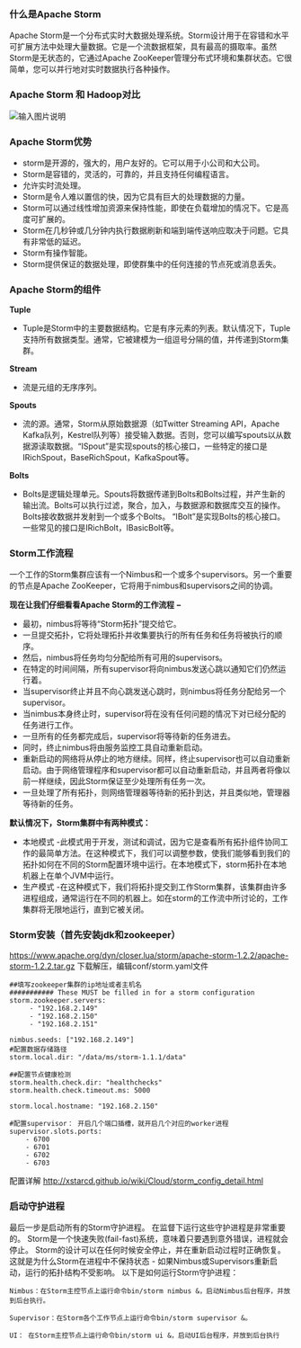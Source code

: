 ### 什么是Apache Storm
Apache Storm是一个分布式实时大数据处理系统。Storm设计用于在容错和水平可扩展方法中处理大量数据。它是一个流数据框架，具有最高的摄取率。虽然Storm是无状态的，它通过Apache ZooKeeper管理分布式环境和集群状态。它很简单，您可以并行地对实时数据执行各种操作。

### Apache Storm 和 Hadoop对比
![输入图片说明](https://images.gitee.com/uploads/images/2018/0912/134803_4d3bcaaa_1478371.png "屏幕截图.png")

### Apache Storm优势
- storm是开源的，强大的，用户友好的。它可以用于小公司和大公司。
- Storm是容错的，灵活的，可靠的，并且支持任何编程语言。
- 允许实时流处理。
- Storm是令人难以置信的快，因为它具有巨大的处理数据的力量。
- Storm可以通过线性增加资源来保持性能，即使在负载增加的情况下。它是高度可扩展的。
- Storm在几秒钟或几分钟内执行数据刷新和端到端传送响应取决于问题。它具有非常低的延迟。
- Storm有操作智能。
- Storm提供保证的数据处理，即使群集中的任何连接的节点死或消息丢失。

### Apache Storm的组件
 **Tuple** 
- Tuple是Storm中的主要数据结构。它是有序元素的列表。默认情况下，Tuple支持所有数据类型。通常，它被建模为一组逗号分隔的值，并传递到Storm集群。

 **Stream** 
- 流是元组的无序序列。

 **Spouts** 
- 流的源。通常，Storm从原始数据源（如Twitter Streaming API，Apache Kafka队列，Kestrel队列等）接受输入数据。否则，您可以编写spouts以从数据源读取数据。“ISpout”是实现spouts的核心接口，一些特定的接口是IRichSpout，BaseRichSpout，KafkaSpout等。

 **Bolts** 
- Bolts是逻辑处理单元。Spouts将数据传递到Bolts和Bolts过程，并产生新的输出流。Bolts可以执行过滤，聚合，加入，与数据源和数据库交互的操作。Bolts接收数据并发射到一个或多个Bolts。 “IBolt”是实现Bolts的核心接口。一些常见的接口是IRichBolt，IBasicBolt等。

### Storm工作流程
一个工作的Storm集群应该有一个Nimbus和一个或多个supervisors。另一个重要的节点是Apache ZooKeeper，它将用于nimbus和supervisors之间的协调。

 **现在让我们仔细看看Apache Storm的工作流程 −** 
- 最初，nimbus将等待“Storm拓扑”提交给它。
- 一旦提交拓扑，它将处理拓扑并收集要执行的所有任务和任务将被执行的顺序。
- 然后，nimbus将任务均匀分配给所有可用的supervisors。
- 在特定的时间间隔，所有supervisor将向nimbus发送心跳以通知它们仍然运行着。
- 当supervisor终止并且不向心跳发送心跳时，则nimbus将任务分配给另一个supervisor。
- 当nimbus本身终止时，supervisor将在没有任何问题的情况下对已经分配的任务进行工作。
- 一旦所有的任务都完成后，supervisor将等待新的任务进去。
- 同时，终止nimbus将由服务监控工具自动重新启动。
- 重新启动的网络将从停止的地方继续。同样，终止supervisor也可以自动重新启动。由于网络管理程序和supervisor都可以自动重新启动，并且两者将像以前一样继续，因此Storm保证至少处理所有任务一次。
- 一旦处理了所有拓扑，则网络管理器等待新的拓扑到达，并且类似地，管理器等待新的任务。

 **默认情况下，Storm集群中有两种模式：** 
- 本地模式 -此模式用于开发，测试和调试，因为它是查看所有拓扑组件协同工作的最简单方法。在这种模式下，我们可以调整参数，使我们能够看到我们的拓扑如何在不同的Storm配置环境中运行。在本地模式下，storm拓扑在本地机器上在单个JVM中运行。
- 生产模式 -在这种模式下，我们将拓扑提交到工作Storm集群，该集群由许多进程组成，通常运行在不同的机器上。如在storm的工作流中所讨论的，工作集群将无限地运行，直到它被关闭。

### Storm安装（首先安装jdk和zookeeper）

https://www.apache.org/dyn/closer.lua/storm/apache-storm-1.2.2/apache-storm-1.2.2.tar.gz
下载解压，编辑conf/storm.yaml文件
```
##填写zookeeper集群的ip地址或者主机名
########### These MUST be filled in for a storm configuration
storm.zookeeper.servers:
     - "192.168.2.149"
     - "192.168.2.150"
     - "192.168.2.151"

nimbus.seeds: ["192.168.2.149"]
#配置数据存储路径
storm.local.dir: "/data/ms/storm-1.1.1/data"

##配置节点健康检测
storm.health.check.dir: "healthchecks"
storm.health.check.timeout.ms: 5000

storm.local.hostname: "192.168.2.150"

#配置supervisor： 开启几个端口插槽，就开启几个对应的worker进程
supervisor.slots.ports:
    - 6700
    - 6701
    - 6702
    - 6703
```
配置详解 http://xstarcd.github.io/wiki/Cloud/storm_config_detail.html

### 启动守护进程
最后一步是启动所有的Storm守护进程。 在监督下运行这些守护进程是非常重要的。 Storm是一个快速失败(fail-fast)系统，意味着只要遇到意外错误，进程就会停止。 Storm的设计可以在任何时候安全停止，并在重新启动过程时正确恢复。 这就是为什么Storm在进程中不保持状态 - 如果Nimbus或Supervisors重新启动，运行的拓扑结构不受影响。 以下是如何运行Storm守护进程：

```
Nimbus：在Storm主控节点上运行命令bin/storm nimbus &，启动Nimbus后台程序，并放到后台执行。

Supervisor：在Storm各个工作节点上运行命令bin/storm supervisor &。

UI： 在Storm主控节点上运行命令bin/storm ui &，启动UI后台程序，并放到后台执行
```
